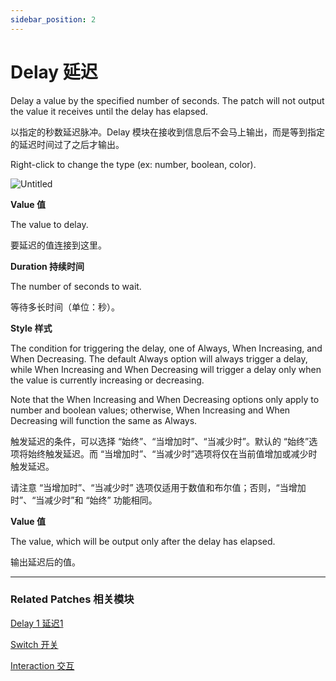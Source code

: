 ```yaml
---
sidebar_position: 2
---
```


# Delay 延迟

Delay a value by the specified number of seconds. The patch will not output the value it receives until the delay has elapsed.

以指定的秒数延迟脉冲。Delay 模块在接收到信息后不会马上输出，而是等到指定的延迟时间过了之后才输出。

Right-click to change the type (ex: number, boolean, color).

![Untitled](https://s3.us-west-2.amazonaws.com/secure.notion-static.com/c9775ea2-7c27-4475-b275-3fe72b6bbc68/Untitled.png?X-Amz-Algorithm=AWS4-HMAC-SHA256&X-Amz-Content-Sha256=UNSIGNED-PAYLOAD&X-Amz-Credential=AKIAT73L2G45EIPT3X45%2F20220602%2Fus-west-2%2Fs3%2Faws4_request&X-Amz-Date=20220602T181048Z&X-Amz-Expires=86400&X-Amz-Signature=b99943bb391984523d20ee39c5d4a9d0f9e81ac2d6bde95aa9092869f573d007&X-Amz-SignedHeaders=host&response-content-disposition=filename%20%3D%22Untitled.png%22&x-id=GetObject)

**Value 值**

The value to delay.

要延迟的值连接到这里。

**Duration 持续时间**

The number of seconds to wait.

等待多长时间（单位：秒）。

**Style 样式**

The condition for triggering the delay, one of Always, When Increasing, and When Decreasing. The default Always option will always trigger a delay, while When Increasing and When Decreasing will trigger a delay only when the value is currently increasing or decreasing.

Note that the When Increasing and When Decreasing options only apply to number and boolean values; otherwise, When Increasing and When Decreasing will function the same as Always.

触发延迟的条件，可以选择 “始终”、“当增加时”、“当减少时”。默认的 “始终”选项将始终触发延迟。而 “当增加时”、“当减少时”选项将仅在当前值增加或减少时触发延迟。

请注意 “当增加时”、“当减少时” 选项仅适用于数值和布尔值；否则，“当增加时”、“当减少时”和 “始终” 功能相同。

**Value 值**

The value, which will be output only after the delay has elapsed.

输出延迟后的值。

------

### Related Patches 相关模块

[Delay 1 延迟1](https://www.notion.so/Delay-1-1-4bd4396418f74122a4f8fd5edb13e888)

[Switch 开关](https://www.notion.so/Switch-bd684625ec8b4aaa9ff9b5ae3e396e86)

[Interaction 交互](https://www.notion.so/Interaction-8cd3ac66434546eda4b4bcf8173958fc)
